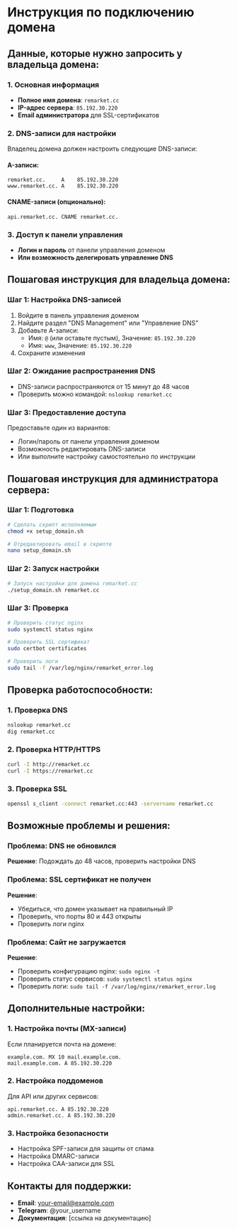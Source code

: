 # Инструкция по подключению домена

## Данные, которые нужно запросить у владельца домена:

### 1. Основная информация
- **Полное имя домена**: `remarket.cc`
- **IP-адрес сервера**: `85.192.30.220`
- **Email администратора** для SSL-сертификатов

### 2. DNS-записи для настройки
Владелец домена должен настроить следующие DNS-записи:

#### A-записи:
```
remarket.cc.     A    85.192.30.220
www.remarket.cc. A    85.192.30.220
```

#### CNAME-записи (опционально):
```
api.remarket.cc. CNAME remarket.cc.
```

### 3. Доступ к панели управления
- **Логин и пароль** от панели управления доменом
- **Или возможность делегировать управление DNS**

## Пошаговая инструкция для владельца домена:

### Шаг 1: Настройка DNS-записей
1. Войдите в панель управления доменом
2. Найдите раздел "DNS Management" или "Управление DNS"
3. Добавьте A-записи:
   - Имя: `@` (или оставьте пустым), Значение: `85.192.30.220`
   - Имя: `www`, Значение: `85.192.30.220`
4. Сохраните изменения

### Шаг 2: Ожидание распространения DNS
- DNS-записи распространяются от 15 минут до 48 часов
- Проверить можно командой: `nslookup remarket.cc`

### Шаг 3: Предоставление доступа
Предоставьте один из вариантов:
- Логин/пароль от панели управления доменом
- Возможность редактировать DNS-записи
- Или выполните настройку самостоятельно по инструкции

## Пошаговая инструкция для администратора сервера:

### Шаг 1: Подготовка
```bash
# Сделать скрипт исполняемым
chmod +x setup_domain.sh

# Отредактировать email в скрипте
nano setup_domain.sh
```

### Шаг 2: Запуск настройки
```bash
# Запуск настройки для домена remarket.cc
./setup_domain.sh remarket.cc
```

### Шаг 3: Проверка
```bash
# Проверить статус nginx
sudo systemctl status nginx

# Проверить SSL сертификат
sudo certbot certificates

# Проверить логи
sudo tail -f /var/log/nginx/remarket_error.log
```

## Проверка работоспособности:

### 1. Проверка DNS
```bash
nslookup remarket.cc
dig remarket.cc
```

### 2. Проверка HTTP/HTTPS
```bash
curl -I http://remarket.cc
curl -I https://remarket.cc
```

### 3. Проверка SSL
```bash
openssl s_client -connect remarket.cc:443 -servername remarket.cc
```

## Возможные проблемы и решения:

### Проблема: DNS не обновился
**Решение**: Подождать до 48 часов, проверить настройки DNS

### Проблема: SSL сертификат не получен
**Решение**: 
- Убедиться, что домен указывает на правильный IP
- Проверить, что порты 80 и 443 открыты
- Проверить логи nginx

### Проблема: Сайт не загружается
**Решение**:
- Проверить конфигурацию nginx: `sudo nginx -t`
- Проверить статус сервисов: `sudo systemctl status nginx`
- Проверить логи: `sudo tail -f /var/log/nginx/remarket_error.log`

## Дополнительные настройки:

### 1. Настройка почты (MX-записи)
Если планируется почта на домене:
```
example.com. MX 10 mail.example.com.
mail.example.com. A 85.192.30.220
```

### 2. Настройка поддоменов
Для API или других сервисов:
```
api.remarket.cc. A 85.192.30.220
admin.remarket.cc. A 85.192.30.220
```

### 3. Настройка безопасности
- Настройка SPF-записи для защиты от спама
- Настройка DMARC-записи
- Настройка CAA-записи для SSL

## Контакты для поддержки:
- **Email**: your-email@example.com
- **Telegram**: @your_username
- **Документация**: [ссылка на документацию] 